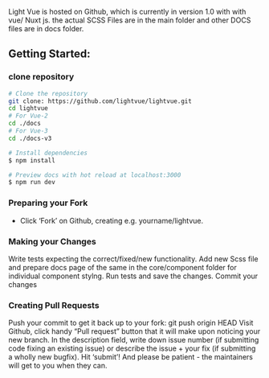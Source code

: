 Light Vue is hosted on Github, which is currently in version 1.0 with with vue/ Nuxt js.
the actual SCSS Files are in the main folder and other DOCS files are in docs folder.

## Getting Started:

### clone repository

```bash
# Clone the repository
git clone: https://github.com/lightvue/lightvue.git
cd lightvue
# For Vue-2
cd ./docs
# For Vue-3
cd ./docs-v3

# Install dependencies
$ npm install

# Preview docs with hot reload at localhost:3000
$ npm run dev
```

### Preparing your Fork

- Click ‘Fork’ on Github, creating e.g. yourname/lightvue.

### Making your Changes

Write tests expecting the correct/fixed/new functionality.
Add new Scss file and prepare docs page of the same in the core/component folder for individual component stylng.
Run tests and save the changes.
Commit your changes

### Creating Pull Requests

Push your commit to get it back up to your fork: git push origin HEAD
Visit Github, click handy “Pull request” button that it will make upon noticing your new branch.
In the description field, write down issue number (if submitting code fixing an existing issue) or describe the issue + your fix (if submitting a wholly new bugfix).
Hit ‘submit’! And please be patient - the maintainers will get to you when they can.
